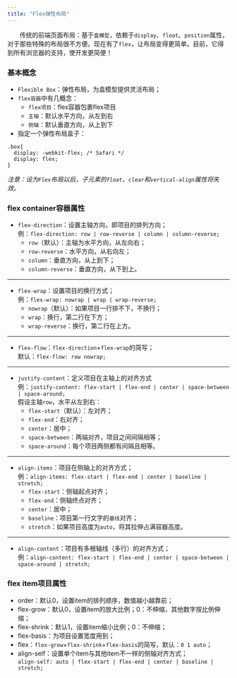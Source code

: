 ```yaml
---
title: "Flex弹性布局"
---  
```


&emsp;&emsp;传统的前端页面布局：基于`盒模型`，依赖于`display`、`float`、`position`属性，对于那些特殊的布局很不方便。现在有了`flex`，让布局变得更简单。目前，它得到所有浏览器的支持，使开发更简便！

### 基本概念

- `Flexible Box`：弹性布局，为盒模型提供灵活布局；
- `flex容器`中有几概念：
	- `flex项目`：flex容器包裹flex项目
	- `主轴`：默认水平方向，从左到右
	- `侧轴`：默认垂直方向，从上到下
- 指定一个弹性布局盒子：

```
.box{
  display: -webkit-flex; /* Safari */
  display: flex;
}
```

*注意：设为`Flex`布局以后，子元素的`float`、`clear`和`vertical-align`属性将失效。*

### flex container容器属性

- `flex-direction`：设置主轴方向，即项目的排列方向；<br>
例：`flex-direction: row | row-reverse | column | column-reverse;`
	- `row`（默认）：主轴为水平方向，从左向右；
	- `row-reverse`：水平方向，从右向左；
	- `column`：垂直方向，从上到下；
	- `column-reverse`：垂直方向，从下到上。

***

- `flex-wrap`：设置项目的换行方式；<br>
例：`flex-wrap: nowrap | wrap | wrap-reverse;`
	- `nowrap`（默认）：如果项目一行排不下，不换行；
	- `wrap`：换行，第二行在下方；
	- `wrap-reverse`：换行，第二行在上方。

***

- `flex-flow`：`flex-direction`+`flex-wrap`的简写；<br>
默认：`flex-flow: row nowrap;`

***

- `justify-content`：定义项目在主轴上的对齐方式<br>
例：`justify-content: flex-start | flex-end | center | space-between | space-around;`<br>
假设主轴`row`，水平从左到右：
	- `flex-start`（默认）：左对齐；
	- `flex-end`：右对齐；
	- `center`：居中；
	- `space-between`：两端对齐，项目之间间隔相等；
	- `space-around`：每个项目两侧都有间隔且相等。


***

- `align-items`：项目在侧轴上的对齐方式；<br>
例：`align-items: flex-start | flex-end | center | baseline | stretch;`
	- `flex-start`：侧轴起点对齐；
	- `flex-end`：侧轴终点对齐；
	- `center`：居中；
	- `baseline`：项目第一行文字的`基线`对齐；
	- `stretch`：如果项目高度为`auto`，将其拉伸占满容器高度。

***

- `align-content`：项目有多根轴线（多行）的对齐方式；<br>
例：`align-content: flex-start | flex-end | center | space-between | space-around | stretch;`

### flex item项目属性

- order：默认0，设置item的排列顺序，数值越小越靠前；
- flex-grow：默认0，设置item的放大比例；0：不伸缩，其他数字按比例伸缩；
- flex-shrink：默认1，设置item缩小比例；0：不伸缩；
- flex-basis：为项目设置宽度用到；
- flex：`flex-grow`+`flex-shrink`+`flex-basis`的简写，默认：`0 1 auto`；
- align-self：设置单个item与其他item不一样的侧轴对齐方式；<br>
`align-self: auto | flex-start | flex-end | center | baseline | stretch;`
